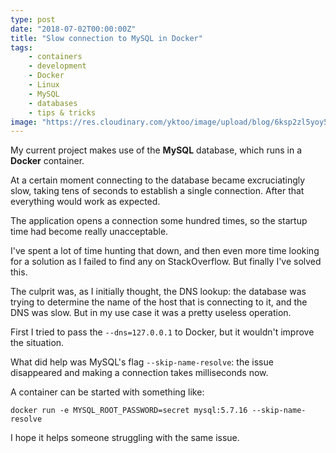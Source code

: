 ```yaml
---
type: post
date: "2018-07-02T00:00:00Z"
title: "Slow connection to MySQL in Docker"
tags:
    - containers
    - development
    - Docker
    - Linux
    - MySQL
    - databases
    - tips & tricks
image: "https://res.cloudinary.com/yktoo/image/upload/blog/6ksp2zl5yoy52890.png"
---
```


My current project makes use of the **MySQL** database, which runs in a **Docker** container.

At a certain moment connecting to the database became excruciatingly slow, taking tens of seconds to establish a single connection. After that everything would work as expected.

The application opens a connection some hundred times, so the startup time had become really unacceptable.

I've spent a lot of time hunting that down, and then even more time looking for a solution as I failed to find any on StackOverflow. But finally I've solved this.

<!--more-->

The culprit was, as I initially thought, the DNS lookup: the database was trying to determine the name of the host that is connecting to it, and the DNS was slow. But in my use case it was a pretty useless operation.

First I tried to pass the `--dns=127.0.0.1` to Docker, but it wouldn't improve the situation.

What did help was MySQL's flag `--skip-name-resolve`: the issue disappeared and making a connection takes milliseconds now.

A container can be started with something like:

```
docker run -e MYSQL_ROOT_PASSWORD=secret mysql:5.7.16 --skip-name-resolve
```

I hope it helps someone struggling with the same issue.
